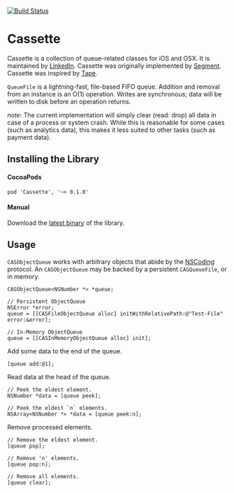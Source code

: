[![Build Status](https://dev.azure.com/lnkd-oss/cassette/_apis/build/status/linkedin.cassette?branchName=master)](https://dev.azure.com/lnkd-oss/cassette/_build/latest?definitionId=4&branchName=master)

# Cassette 

Cassette is a collection of queue-related classes for iOS and OSX. It is maintained by [LinkedIn](https://engineering.linkedin.com/). Cassette was originally implemented by [Segment](https://segment.com). Cassette was inspired by [Tape](https://github.com/square/tape).

`QueueFile` is a lightning-fast, file-based FIFO queue. Addition and removal from an instance is an O(1) operation. Writes are synchronous; data will be written to disk before an operation returns.

*note*: The current implementation will simply clear (read: drop) all data in case of a process or system crash. While this is reasonable for some cases (such as analytics data), this makes it less suited to other tasks (such as  payment data).

## Installing the Library

#### CocoaPods
`pod 'Cassette', '~> 0.1.0'`

#### Manual
Download the [latest binary](https://github.com/linkedin/cassette/releases) of the library.

## Usage
`CASObjectQueue` works with arbitrary objects that abide by the [NSCoding](https://developer.apple.com/documentation/foundation/nscoding?language=objc) protocol. An `CASObjectQueue` may be backed by a persistent `CASQueueFile`, or in memory. 

```
CASObjectQueue<NSNumber *> *queue;

// Persistent ObjectQueue
NSError *error;
queue = [[CASFileObjectQueue alloc] initWithRelativePath:@"Test-File" error:&error];

// In-Memory ObjectQueue
queue = [[CASInMemoryObjectQueue alloc] init];
```

Add some data to the end of the queue.
```
[queue add:@1];
```

Read data at the head of the queue.
```
// Peek the eldest element.
NSNumber *data = [queue peek];

// Peek the eldest `n` elements.
NSArray<NSNumber *> *data = [queue peek:n];
```

Remove processed elements.
```
// Remove the eldest element.
[queue pop];

// Remove 'n' elements.
[queue pop:n];

// Remove all elements.
[queue clear];
```
